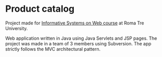 # Product catalog
Project made for [Informative Systems on Web course](https://sites.google.com/site/roma3siweb/) at Roma Tre University. 

Web application written in Java using Java Servlets and JSP pages. The project was made in a team of 3 members using Subversion. The app strictly follows the MVC architectural pattern.

